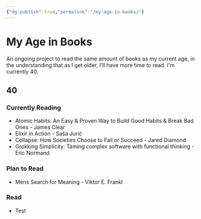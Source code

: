 ```yaml
---
{"dg-publish":true,"permalink":"/my-age-in-books/"}
---
```



# My Age in Books

An ongoing project to read the same amount of books as my current age, in the understanding that as I get older, I'll have more time to read. I'm currently 40.

## 40

### Currently Reading
- Atomic Habits: An Easy & Proven Way to Build Good Habits & Break Bad Ones - James Clear
- Elixir in Action - Saša Jurić
- Collapse: How Societies Choose to Fail or Succeed - Jared Diamond
- Grokking Simplicity: Taming complex software with functional thinking - Eric Normand

### Plan to Read
- Mens Search for Meaning - Viktor E. Frankl

### Read
- Test


